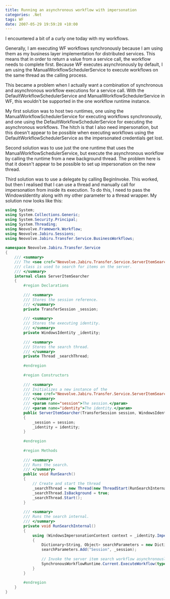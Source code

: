 ```yaml
---
title: Running an asynchronous workflow with impersonation
categories: .Net
tags: WF
date: 2007-05-29 19:59:28 +10:00
---
```


I encountered a bit of a curly one today with my workflows. 

Generally, I am executing WF workflows synchronously because I am using them as my business layer implementation for distributed services. This means that in order to return a value from a service call, the workflow needs to complete first. Because WF executes asynchronously by default, I am using the ManualWorkflowSchedulerService to execute workflows on the same thread as the calling process.

This became a problem when I actually want a combination of synchronous and asynchronous workflow executions for a service call. With the DefaultWorkflowSchedulerService and ManualWorkflowSchedulerService in WF, this wouldn't be supported in the one workflow runtime instance.

My first solution was to host two runtimes, one using the ManualWorkflowSchedulerService for executing workflows synchronously, and one using the DefaultWorkflowSchedulerService for executing the asynchronous workflows. The hitch is that I also need impersonation, but this doesn't appear to be possible when executing workflows using the DefaultWorkflowSchedulerService as the impersonated credentials get lost.

<!--more-->

Second solution was to use just the one runtime that uses the ManualWorkflowSchedulerService, but execute the asynchronous workflow by calling the runtime from a new background thread. The problem here is that it doesn't appear to be possible to set up impersonation on the new thread.

Third solution was to use a delegate by calling BeginInvoke. This worked, but then I realised that I can use a thread and manually call for impersonation from inside its execution. To do this, I need to pass the WindowsIdentity along with my other parameter to a thread wrapper. My solution now looks like this:

```csharp
using System;
using System.Collections.Generic;
using System.Security.Principal;
using System.Threading;
using Neovolve.Framework.Workflow;
using Neovolve.Jabiru.Sessions;
using Neovolve.Jabiru.Transfer.Service.BusinessWorkflows;
     
namespace Neovolve.Jabiru.Transfer.Service
{
    /// <summary>
    /// The <see cref="Neovolve.Jabiru.Transfer.Service.ServerItemSearcher"/>
    /// class is used to search for items on the server.
    /// </summary>
    internal class ServerItemSearcher
    {
        #region Declarations
     
        /// <summary>
        /// Stores the session reference.
        /// </summary>
        private TransferSession _session;
     
        /// <summary>
        /// Stores the executing identity.
        /// </summary>
        private WindowsIdentity _identity;
     
        /// <summary>
        /// Stores the search thread.
        /// </summary>
        private Thread _searchThread;
     
        #endregion
     
        #region Constructors
     
        /// <summary>
        /// Initializes a new instance of the 
        /// <see cref="Neovolve.Jabiru.Transfer.Service.ServerItemSearcher"/> class.
        /// </summary>
        /// <param name="session">The session.</param>
        /// <param name="identity">The identity.</param>
        public ServerItemSearcher(TransferSession session, WindowsIdentity identity)
        {
            _session = session;
            _identity = identity;
        }
     
        #endregion
     
        #region Methods
     
        /// <summary>
        /// Runs the search.
        /// </summary>
        public void RunSearch()
        {
            // Create and start the thread
            _searchThread = new Thread(new ThreadStart(RunSearchInternal));
            _searchThread.IsBackground = true;
            _searchThread.Start();
        }
     
        /// <summary>
        /// Runs the search internal.
        /// </summary>
        private void RunSearchInternal()
        {
            using (WindowsImpersonationContext context = _identity.Impersonate())
            {
                Dictionary<String, Object> searchParameters = new Dictionary<String, Object>();
                searchParameters.Add("Session", _session);
     
                // Invoke the server item search workflow asynchronously
                SynchronousWorkflowRuntime.Current.ExecuteWorkflow(typeof(SearchNewServerItemsWorkflow), searchParameters);
            }
        }
     
        #endregion
    }
}
    
```


